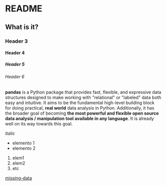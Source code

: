 # README

## What is it?

### Header 3

#### Header 4

##### Header 5

###### Header 6

**pandas** is a Python package that provides fast, flexible, and expressive data
structures designed to make working with "relational" or "labeled" data both
easy and intuitive. It aims to be the fundamental high-level building block for
doing practical, **real world** data analysis in Python. Additionally, it has
the broader goal of becoming **the most powerful and flexible open source data
analysis / manipulation tool available in any language**. It is already well on
its way towards this goal.

*italic* 

- elemento 1
- elemento 2
  
1. elem1
2. elem2
3. etc

[missing-data](https://pandas.pydata.org/pandas-docs/stable/user_guide/missing_data.html)

